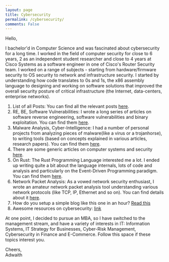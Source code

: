 ```yaml
---
layout: page
title: Cybersecurity
permalink: /cybersecurity/
comments: False
---
```


Hello,

I bachelor'd in Computer Science and was fascinated about cybersecurity for a long time.
I worked in the field of computer security for close to 6 years, 2 as an independent student researcher and close to 4 years at Cisco Systems as a software engineer in one of Cisco's Router Security team.
I worked on a range of subjects - starting from hardware/firmware security to OS security to network and infrastructure security. I started by understanding how code translates to 0s and 1s, the x86 assembly language to designing and working on software solutions that improved the overall security posture of critical infrastructure (the Internet, data-centers, enterprise networks).

1. List of all Posts: You can find all the relevant posts [here](/2020/11/22/list-of-all-posts.html).
2. RE, BE, Software Vulnerabilities: I wrote a long series of articles on software reverse engineering, software vulnerabilities and binary exploitation. You can find them [here](/reverse/engineering/and/binary/exploitation/series/2019/03/25/reverse-engineering-and-binary-exploitation-series-mainpage.html).
3. Malware Analysis, Cyber-Intelligence: I had a number of personal projects from analyzing pieces of malware(like a virus or a trojanhorse), to writing tools (based on concepts explained in various articles, research papers). You can find them [here](/2021/07/18/personal-projects.html).
4. There are some generic articles on computer systems and security [here](/2019/03/25/talks-and-workshops-mainpage.htm).
5. On Rust: The Rust Programming Language interested me a lot. I ended up writing quite a bit about the language internals, lots of code and analysis and particularly on the Event-Driven Programming paradigm. You can find them [here](/rust/2020/10/11/rust-c-experiments.html).
6. Network Packet Analysis: As a vowed network security enthusiast, I wrote an amateur network packet analysis tool understanding various network protocols (like TCP, IP, Ethernet and so on). You can find details about it [here](/packet/overflow/2019/03/25/packet-overflow-mainpage.html).
7. How do you setup a simple blog like this one in an hour? [Read this](/blogging/2019/03/25/setting-up-a-blog-using-jekyll-mainpage.html)
8. Awesome resources on cybersecurity: [link](/2025/03/12/cybersecurity-resources.html/)

At one point, I decided to pursue an MBA, so I have switched to the management stream, and have a variety of interests in IT: Information Systems, IT Strategy for Businesses, Cyber-Risk Management, Cybersecurity in Finance and E-Commerce.
Follow this space if these topics interest you.

Cheers,   
Adwaith
